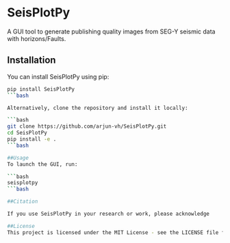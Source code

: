 # SeisPlotPy
A GUI tool to generate publishing quality images from SEG-Y seismic data with horizons/Faults.

## Installation

You can install SeisPlotPy using pip:

```bash
pip install SeisPlotPy
```bash

Alternatively, clone the repository and install it locally:

```bash
git clone https://github.com/arjun-vh/SeisPlotPy.git
cd SeisPlotPy
pip install -e .
```bash

##Usage
To launch the GUI, run:

```bash
seisplotpy
```bash

##Citation

If you use SeisPlotPy in your research or work, please acknowledge

##License
This project is licensed under the MIT License - see the LICENSE file for details.

